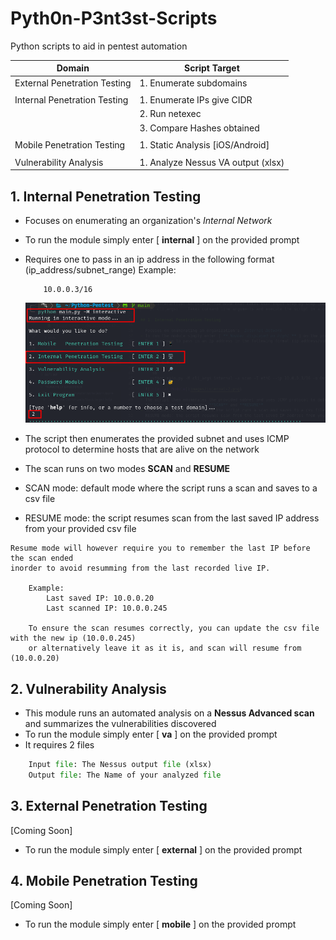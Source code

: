 # Pyth0n-P3nt3st-Scripts

Python scripts to aid in pentest automation

| Domain                       | Script Target                      |
| ---------------------------- | ---------------------------------- |
| External Penetration Testing | 1. Enumerate subdomains            |
|                              |                                    |
| Internal Penetration Testing | 1. Enumerate IPs give CIDR         |
|                              | 2. Run netexec                     |
|                              | 3. Compare Hashes obtained         |
|                              |                                    |
| Mobile Penetration Testing   | 1. Static Analysis [iOS/Android]   |
|                              |                                    |
| Vulnerability Analysis       | 1. Analyze Nessus VA output (xlsx) |

## 1. Internal Penetration Testing

- Focuses on enumerating an organization's _Internal Network_
- To run the module simply enter [ **internal** ] on the provided prompt
- Requires one to pass in an ip address in the following format (ip_address/subnet_range)
  Example:
  ```
      10.0.0.3/16
  ```
  ![Internal Module](images/internal.png)

- The script then enumerates the provided subnet and uses ICMP protocol to determine hosts that are alive on the network
- The scan runs on two modes **SCAN** and **RESUME**
- SCAN mode: default mode where the script runs a scan and saves to a csv file
- RESUME mode: the script resumes scan from the last saved IP address from your provided csv file

```text
Resume mode will however require you to remember the last IP before the scan ended 
inorder to avoid resumming from the last recorded live IP.

    Example:
        Last saved IP: 10.0.0.20
        Last scanned IP: 10.0.0.245

    To ensure the scan resumes correctly, you can update the csv file with the new ip (10.0.0.245)
    or alternatively leave it as it is, and scan will resume from (10.0.0.20)

```

## 2. Vulnerability Analysis

- This module runs an automated analysis on a **Nessus Advanced scan** and summarizes the vulnerabilities discovered
- To run the module simply enter [ **va** ] on the provided prompt
- It requires 2 files

```python
    Input file: The Nessus output file (xlsx)
    Output file: The Name of your analyzed file
```

## 3. External Penetration Testing

[Coming Soon]

- To run the module simply enter [ **external** ] on the provided prompt

## 4. Mobile Penetration Testing

[Coming Soon]

- To run the module simply enter [ **mobile** ] on the provided prompt
